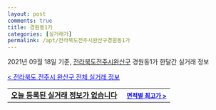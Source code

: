 ```yaml
---
layout: post
comments: true
title: 경원동1가
categories: [실거래가]
permalink: /apt/전라북도전주시완산구경원동1가
---
```


2021년 09월 18일 기준, <a href="/apt/전라북도전주시완산구">전라북도전주시완산구</a> 경원동1가 한달간 실거래 정보

<a style="color: blue;" href="/apt/전라북도전주시완산구">< 전라북도 전주시 완산구 전체 실거래 정보</a>
<!---- start ---->
<table>
  <tr>
    <td colspan="4" style="font-weight: bold;"><a href="/apt/전라북도전주시완산구경원동1가{name_without_space}">오늘 등록된 실거래 정보가 없습니다</a> &nbsp;&nbsp;&nbsp; <a style="color: blue; font-size: smaller;" href="/apt/전라북도전주시완산구경원동1가{name_without_space}">면적별 최고가 ></a></td>
  </tr>
    
</table>
<!---- end ---->
    